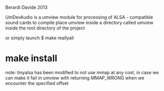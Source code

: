 Berardi Davide 2013

UmDevAudio is a umview module for processing of ALSA - compatible sound cards
to compile place umview inside a directory called umview inside the root directory of the project

or simply launch
$ make reallyall
# make install

note:
	tinyalsa has been modified to not use mmap at any cost, in case we can make it fail in umview with returning MMAP_WRONG when we encounter the specified offset
